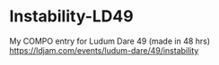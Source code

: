# Instability-LD49
 My COMPO entry for Ludum Dare 49 (made in 48 hrs)
 https://ldjam.com/events/ludum-dare/49/instability
